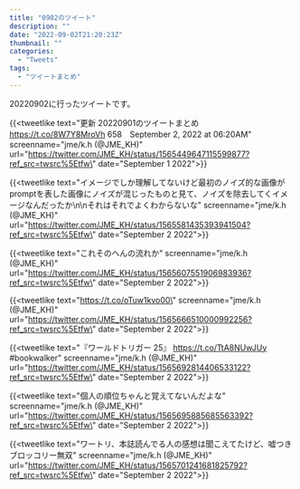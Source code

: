 ```yaml
---
title: "0902のツイート"
description: ""
date: "2022-09-02T21:20:23Z"
thumbnail: ""
categories:
  - "Tweets"
tags:
  - "ツイートまとめ"
---
```

20220902に行ったツイートです。
<!--more-->
{{<tweetlike text=\"更新 20220901のツイートまとめ https://t.co/8W7Y8MroVh 658　September 2, 2022 at 06:20AM\" screenname=\"jme/k.h (@JME_KH)\" url=\"https://twitter.com/JME_KH/status/1565449647115599877?ref_src=twsrc%5Etfw\" date=\"September 1 2022\">}}

{{<tweetlike text=\"イメージでしか理解してないけど最初のノイズ的な画像がpromptを表した画像にノイズが混じったものと見て、ノイズを除去してくイメージなんだったか\n\nそれはそれでよくわからないな\" screenname=\"jme/k.h (@JME_KH)\" url=\"https://twitter.com/JME_KH/status/1565581435393941504?ref_src=twsrc%5Etfw\" date=\"September 2 2022\">}}

{{<tweetlike text=\"これそのへんの流れか\" screenname=\"jme/k.h (@JME_KH)\" url=\"https://twitter.com/JME_KH/status/1565607551906983936?ref_src=twsrc%5Etfw\" date=\"September 2 2022\">}}

{{<tweetlike text=\"https://t.co/oTuw1kvo00\" screenname=\"jme/k.h (@JME_KH)\" url=\"https://twitter.com/JME_KH/status/1565666510000992256?ref_src=twsrc%5Etfw\" date=\"September 2 2022\">}}

{{<tweetlike text=\"『ワールドトリガー 25』 https://t.co/TtA8NUwJUy #bookwalker\" screenname=\"jme/k.h (@JME_KH)\" url=\"https://twitter.com/JME_KH/status/1565692814406533122?ref_src=twsrc%5Etfw\" date=\"September 2 2022\">}}

{{<tweetlike text=\"個人の順位ちゃんと覚えてないんだよな\" screenname=\"jme/k.h (@JME_KH)\" url=\"https://twitter.com/JME_KH/status/1565695885685563392?ref_src=twsrc%5Etfw\" date=\"September 2 2022\">}}

{{<tweetlike text=\"ワートリ、本誌読んでる人の感想は聞こえてたけど、嘘つきブロッコリー無双\" screenname=\"jme/k.h (@JME_KH)\" url=\"https://twitter.com/JME_KH/status/1565701241681825792?ref_src=twsrc%5Etfw\" date=\"September 2 2022\">}}

